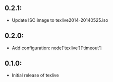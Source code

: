 ## 0.2.1:

* Update ISO image to texlive2014-20140525.iso

## 0.2.0:

* Add configuration: node['texlive']['timeout']

## 0.1.0:

* Initial release of texlive
